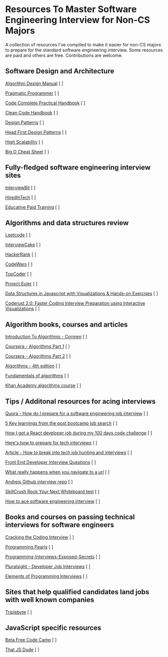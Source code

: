 # Resources To Master Software Engineering Interview for Non-CS Majors

A collection of resources I've compiled to make it easier for non-CS majors to prepare for the standard software engineering interview. Some resources are paid and others are free. Contributions are welcome.


## Software Design and Architecture 

[Algorithm Design Manual](https://www.amazon.com/Algorithm-Design-Manual-Steven-Skiena/dp/1848000693/ref=sr_1_1?s=books&ie=UTF8&qid=1501524776&sr=1-1&keywords=algorithm+design+manual) [ ]

[Pragmatic Programmer](https://www.amazon.com/Pragmatic-Programmer-Journeyman-Master/dp/020161622X/ref=sr_1_sc_1?s=books&ie=UTF8&qid=1501524762&sr=1-1-spell&keywords=pragmatti) [ ]

[Code Complete Practical Handbook](https://www.amazon.com/Code-Complete-Practical-Handbook-Construction/dp/0735619670/ref=sr_1_1?s=books&ie=UTF8&qid=1501524736&sr=1-1&keywords=code+complete) [ ]

[Clean Code Handbook](https://www.amazon.com/Clean-Code-Handbook-Software-Craftsmanship/dp/0132350882/ref=sr_1_1?ie=UTF8&qid=1501524706&sr=8-1&keywords=Clean-Code-Handbook-Software-Craftsmanship) [ ]

[Design Patterns](https://www.amazon.com/Design-Patterns-Elements-Reusable-Object-Oriented/dp/0201633612/ref=sr_1_1?s=books&ie=UTF8&qid=1501524802&sr=1-1&keywords=design+patterns) [ ]

[Head First Design Patterns](https://www.amazon.com/Head-First-Design-Patterns-Brain-Friendly/dp/0596007124/ref=sr_1_1?s=books&ie=UTF8&qid=1501524815&sr=1-1&keywords=head+first+design+patterns) [ ]

[High Scalability](http://highscalability.com/all-time-favorites/) [ ]
 
[Big O Cheat Sheet](http://bigocheatsheet.com/) [ ]


## Fully-fledged software engineering interview sites 

[InterviewBit](https://www.interviewbit.com) [ ]

[HiredInTech](https://www.hiredintech.com/) [ ]

[Educative Paid Training](https://www.educative.io/collection/5642554087309312/5679846214598656/experthelp) [ ]

## Algorithms and data structures review 

[Leetcode](https://leetcode.com/) [ ]

[InterviewCake](https://www.interviewcake.com/) [ ]

[HackerRank](https://www.hackerrank.com/) [ ]

[CodeWars](https://www.codewars.com/) [ ]

[TopCoder](https://www.topcoder.com/) [ ]

[Project Euler](https://projecteuler.net/archives) [ ]

[Data Structures in Javascript with Visualizations & Hands-on Exercises](https://www.educative.io/collection/10370001/160001) [ ]

[Coderust 2.0: Faster Coding Interview Preparation using Interactive Visualizations](https://www.educative.io/collection/5642554087309312/5679846214598656?authorName=Coderust) [ ]

## Algorithm books, courses and articles

[Introduction To Algorithms - Cormen](https://www.amazon.com/Introduction-Algorithms-3rd-MIT-Press/dp/0262033844/ref=sr_1_1?s=books&ie=UTF8&qid=1501524892&sr=1-1&keywords=introduction+to+algorithms) [ ]

[Coursera - Algorithms Part 1](https://www.coursera.org/learn/algorithms-part1) [ ]
 
[Coursera - Algorithms Part 2](https://www.coursera.org/learn/algorithms-part2) [ ]

[Algorithms - 4th edition](http://algs4.cs.princeton.edu/home/) [ ]

[Fundamentals of algorithms](http://www.geeksforgeeks.org/fundamentals-of-algorithms/) [ ]

[Khan Academy algorithms course](https://www.khanacademy.org/computing/computer-science/algorithms) [ ]


## Tips / Additonal resources for acing interviews 

[Quora - How do I prepare for a software engineering job interview](https://www.quora.com/How-do-I-prepare-for-a-software-engineering-job-interview) [ ]

[5 Key learnings from the post bootcamp job search](https://medium.freecodecamp.org/5-key-learnings-from-the-post-bootcamp-job-search-9a07468d2331) [ ]

[How I got a React developer job during my 100 days code challenge](https://medium.freecodecamp.org/got-a-react-developer-job-during-my-100dayscodechallenge-f455175d3776) [ ]

[Here's how to prepare for tech interviews](https://www.reddit.com/r/cscareerquestions/comments/1jov24/heres_how_to_prepare_for_tech_interviews/) [ ]

[Article - How to break into tech job hunting and interviews](https://haseebq.com/how-to-break-into-tech-job-hunting-and-interviews/) [ ]

[Front End Developer Interview Questions](https://github.com/h5bp/Front-end-Developer-Interview-Questions) [ ]

[What really happens when you navigate to a url](http://igoro.com/archive/what-really-happens-when-you-navigate-to-a-url/comment-page-3/) [ ]

[Andreis Github interview repo](https://github.com/andreis/interview) [ ]

[SkillCrush Rock Your Next Whiteboard test](https://skillcrush.com/2016/03/29/rock-your-next-whiteboard-test/) [ ]

[How to ace software engineering interview](https://interviewsteps.com/products/how-to-ace-the-software-engineering-interview) [ ]


## Books and courses on passing technical interviews for software engineers

[Cracking the Coding Interview](https://www.amazon.com/Cracking-Coding-Interview-Programming-Questions/dp/0984782850/ref=sr_1_1?ie=UTF8&qid=1501524591&sr=8-1&keywords=cracking+the+coding+interview) [ ]

[Programming Pearls](https://www.amazon.com/Programming-Pearls-2nd-Jon-Bentley/dp/0201657880/ref=sr_1_1?s=books&ie=UTF8&qid=1501524905&sr=1-1&keywords=programming+pearls) [ ]

[Programming-Interviews-Exposed-Secrets](https://www.amazon.com/Programming-Interviews-Exposed-Secrets-Landing/dp/1118261364/ref=sr_1_1?s=books&ie=UTF8&qid=1501524790&sr=1-1&keywords=programming+interviews+exposed) [ ]

[Pluralsight - Developer Job Interviews](https://app.pluralsight.com/courses/developer-job-interviews) [ ]

[Elements of Programming Interviews](https://www.amazon.com/Elements-Programming-Interviews-Insiders-Guide/dp/1479274836/ref=sr_1_4?s=books&ie=UTF8&qid=1501524835&sr=1-4&keywords=elements+of+programming+interviews) [ ]


## Sites that help qualified candidates land jobs with well known companies

[Triplebyte](https://triplebyte.com/candidates) [ ]


## JavaScript specific resources

[Beta Free Code Camp](http://beta.freecodecamp.com/en/) [ ]

[That JS Dude](http://www.thatjsdude.com/) [ ]
